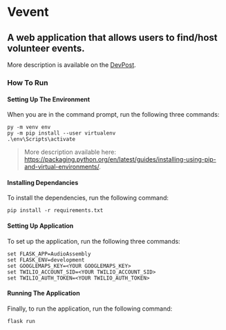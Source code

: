 # Vevent

## A web application that allows users to find/host volunteer events.

More description is available on the [DevPost](https://devpost.com/software/ruby-orets5).

### How To Run

#### Setting Up The Environment

When you are in the command prompt, run the following three commands:

```
py -m venv env
py -m pip install --user virtualenv
.\env\Scripts\activate
```

> More description available here: https://packaging.python.org/en/latest/guides/installing-using-pip-and-virtual-environments/.

#### Installing Dependancies

To install the dependencies, run the following command:

```
pip install -r requirements.txt
```

#### Setting Up Application

To set up the application, run the following three commands:

```
set FLASK_APP=AudioAssembly
set FLASK_ENV=development
set GOOGLEMAPS_KEY=<YOUR GOOGLEMAPS_KEY>
set TWILIO_ACCOUNT_SID=<YOUR TWILIO_ACCOUNT_SID>
set TWILIO_AUTH_TOKEN=<YOUR TWILIO_AUTH_TOKEN>
```

#### Running The Application

Finally, to run the application, run the following command:

```
flask run
```
